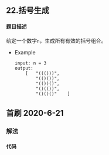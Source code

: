 ## 22.括号生成
#### 题目描述
给定一个数字`n`，生成所有有效的括号组合。  
- Example
    ```
    input: n = 3
    output:
        [   "((()))",
            "(()())",
            "(())()",
            "()(())",
            "()()()"    ]
    ```

## 首刷 2020-6-21
### 解法

#### 代码
```python

```